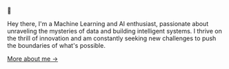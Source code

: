 🐝

Hey there, I'm a Machine Learning and AI enthusiast, passionate about unraveling the mysteries of data and building intelligent systems. I thrive on the thrill of innovation and am constantly seeking new challenges to push the boundaries of what's possible.

[More about me &rarr; ](https://horizonbymuneeb.vercel.app)